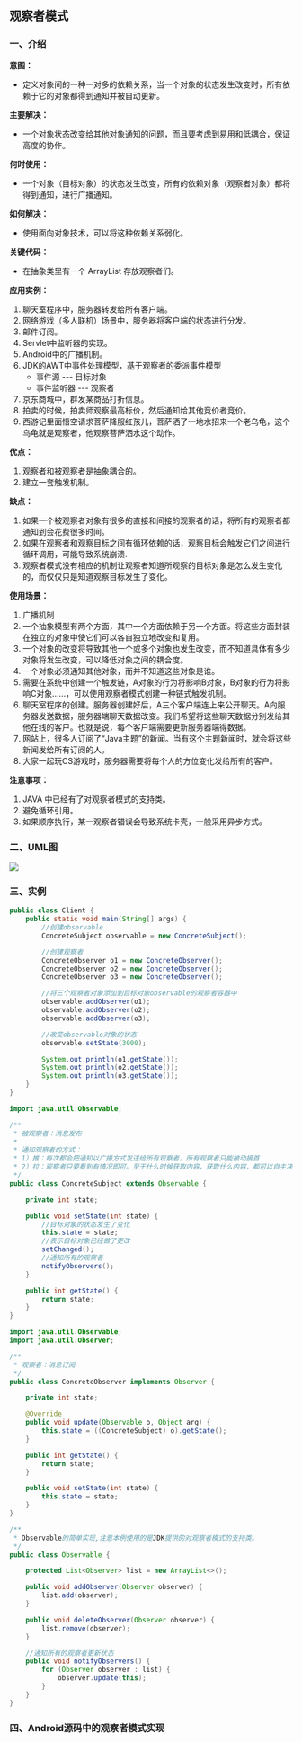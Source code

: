 ## 观察者模式

### 一、介绍

**意图：**

- 定义对象间的一种一对多的依赖关系，当一个对象的状态发生改变时，所有依赖于它的对象都得到通知并被自动更新。

**主要解决：**

- 一个对象状态改变给其他对象通知的问题，而且要考虑到易用和低耦合，保证高度的协作。

**何时使用：**

- 一个对象（目标对象）的状态发生改变，所有的依赖对象（观察者对象）都将得到通知，进行广播通知。

**如何解决：**

- 使用面向对象技术，可以将这种依赖关系弱化。

**关键代码：**

- 在抽象类里有一个 ArrayList 存放观察者们。

**应用实例：** 

1. 聊天室程序中，服务器转发给所有客户端。
2. 网络游戏（多人联机）场景中，服务器将客户端的状态进行分发。
3. 邮件订阅。
4. Servlet中监听器的实现。
5. Android中的广播机制。
6. JDK的AWT中事件处理模型，基于观察者的委派事件模型
   - 事件源 --- 目标对象
   - 事件监听器 --- 观察者
7. 京东商城中，群发某商品打折信息。
8. 拍卖的时候，拍卖师观察最高标价，然后通知给其他竞价者竞价。 
9. 西游记里面悟空请求菩萨降服红孩儿，菩萨洒了一地水招来一个老乌龟，这个乌龟就是观察者，他观察菩萨洒水这个动作。

**优点：** 

1. 观察者和被观察者是抽象耦合的。 
2. 建立一套触发机制。

**缺点：** 

1. 如果一个被观察者对象有很多的直接和间接的观察者的话，将所有的观察者都通知到会花费很多时间。 
2. 如果在观察者和观察目标之间有循环依赖的话，观察目标会触发它们之间进行循环调用，可能导致系统崩溃.
3. 观察者模式没有相应的机制让观察者知道所观察的目标对象是怎么发生变化的，而仅仅只是知道观察目标发生了变化。

**使用场景：**

1. 广播机制
2. 一个抽象模型有两个方面，其中一个方面依赖于另一个方面。将这些方面封装在独立的对象中使它们可以各自独立地改变和复用。
3. 一个对象的改变将导致其他一个或多个对象也发生改变，而不知道具体有多少对象将发生改变，可以降低对象之间的耦合度。
4. 一个对象必须通知其他对象，而并不知道这些对象是谁。
5. 需要在系统中创建一个触发链，A对象的行为将影响B对象，B对象的行为将影响C对象……，可以使用观察者模式创建一种链式触发机制。
6. 聊天室程序的创建。服务器创建好后，A三个客户端连上来公开聊天。A向服务器发送数据，服务器端聊天数据改变。我们希望将这些聊天数据分别发给其他在线的客户。也就是说，每个客户端需要更新服务器端得数据。
7. 网站上，很多人订阅了“Java主题”的新闻。当有这个主题新闻时，就会将这些新闻发给所有订阅的人。
8. 大家一起玩CS游戏时，服务器需要将每个人的方位变化发给所有的客户。

**注意事项：** 

1. JAVA 中已经有了对观察者模式的支持类。 
2. 避免循环引用。 
3. 如果顺序执行，某一观察者错误会导致系统卡壳，一般采用异步方式。

### 二、UML图

![](https://i.imgur.com/QyT8ykz.png)

### 三、实例

```java
public class Client {
    public static void main(String[] args) {
        //创建observable
        ConcreteSubject observable = new ConcreteSubject();

        //创建观察者
        ConcreteObserver o1 = new ConcreteObserver();
        ConcreteObserver o2 = new ConcreteObserver();
        ConcreteObserver o3 = new ConcreteObserver();

        //将三个观察者对象添加到目标对象observable的观察者容器中
        observable.addObserver(o1);
        observable.addObserver(o2);
        observable.addObserver(o3);

        //改变observable对象的状态
        observable.setState(3000);

        System.out.println(o1.getState());
        System.out.println(o2.getState());
        System.out.println(o3.getState());
    }
}
```

```java
import java.util.Observable;

/**
 * 被观察者：消息发布
 *
 * 通知观察者的方式：
 * 1）推：每次都会把通知以广播方式发送给所有观察者，所有观察者只能被动接首
 * 2）拉：观察者只要看到有情况即可。至于什么时候获取内容，获取什么内容，都可以自主决定。
 */
public class ConcreteSubject extends Observable {

    private int state;

    public void setState(int state) {
        //目标对象的状态发生了变化
        this.state = state;
        //表示目标对象已经做了更改
        setChanged();
        //通知所有的观察者
        notifyObservers();
    }

    public int getState() {
        return state;
    }
}
```

```java
import java.util.Observable;
import java.util.Observer;

/**
 * 观察者：消息订阅
 */
public class ConcreteObserver implements Observer {

    private int state;

    @Override
    public void update(Observable o, Object arg) {
        this.state = ((ConcreteSubject) o).getState();
    }

    public int getState() {
        return state;
    }

    public void setState(int state) {
        this.state = state;
    }
}
```

```java
/**
 * Observable的简单实现,注意本例使用的是JDK提供的对观察者模式的支持类。
 */
public class Observable {

    protected List<Observer> list = new ArrayList<>();

    public void addObserver(Observer observer) {
        list.add(observer);
    }

    public void deleteObserver(Observer observer) {
        list.remove(observer);
    }

    //通知所有的观察者更新状态
    public void notifyObservers() {
        for (Observer observer : list) {
            observer.update(this);
        }
    }
}
```

### 四、Android源码中的观察者模式实现

